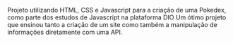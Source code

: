 Projeto utilizando HTML, CSS e Javascript para a criação de uma Pokedex, como parte dos estudos de Javascript na plataforma DIO
Um ótimo projeto que ensinou tanto a criação de um site como também a manipulação de informações diretamente com uma API.
